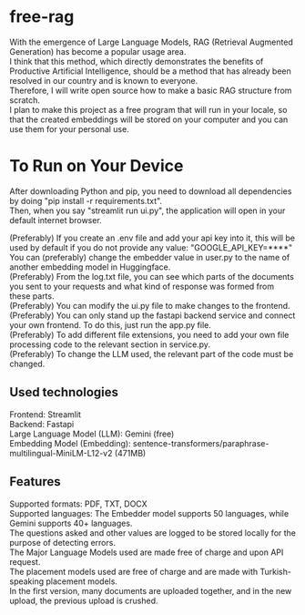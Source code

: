 # free-rag
With the emergence of Large Language Models, RAG (Retrieval Augmented Generation) has become a popular usage area.  
I think that this method, which directly demonstrates the benefits of Productive Artificial Intelligence, should be a method that has already been resolved in our country and is   known to everyone.  
Therefore, I will write open source how to make a basic RAG structure from scratch.  
I plan to make this project as a free program that will run in your locale, so that the created embeddings will be stored on your computer and you can use them for your personal use.  

# To Run on Your Device
After downloading Python and pip, you need to download all dependencies by doing "pip install -r requirements.txt".  
Then, when you say "streamlit run ui.py", the application will open in your default internet browser.  

(Preferably) If you create an .env file and add your api key into it, this will be used by default if you do not provide any value: "GOOGLE_API_KEY=****"  
You can (preferably) change the embedder value in user.py to the name of another embedding model in Huggingface.  
(Preferably) From the log.txt file, you can see which parts of the documents you sent to your requests and what kind of response was formed from these parts.  
(Preferably) You can modify the ui.py file to make changes to the frontend.  
(Preferably) You can only stand up the fastapi backend service and connect your own frontend. To do this, just run the app.py file.  
(Preferably) To add different file extensions, you need to add your own file processing code to the relevant section in service.py.  
(Preferably) To change the LLM used, the relevant part of the code must be changed.  

## Used technologies  
Frontend: Streamlit  
Backend: Fastapi  
Large Language Model (LLM): Gemini (free)  
Embedding Model (Embedding): sentence-transformers/paraphrase-multilingual-MiniLM-L12-v2 (471MB)  


## Features  
Supported formats: PDF, TXT, DOCX  
Supported languages: The Embedder model supports 50 languages, while Gemini supports 40+ languages.  
The questions asked and other values are logged to be stored locally for the purpose of detecting errors.  
The Major Language Models used are made free of charge and upon API request.  
The placement models used are free of charge and are made with Turkish-speaking placement models.  
In the first version, many documents are uploaded together, and in the new upload, the previous upload is crushed.  